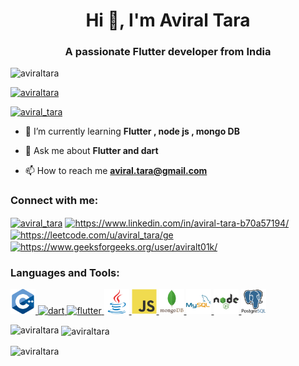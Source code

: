 <h1 align="center">Hi 👋, I'm Aviral Tara</h1>
<h3 align="center">A passionate Flutter developer from India</h3>

<p align="left"> <img src="https://komarev.com/ghpvc/?username=aviraltara&label=Profile%20views&color=0e75b6&style=flat" alt="aviraltara" /> </p>

<p align="left"> <a href="https://github.com/ryo-ma/github-profile-trophy"><img src="https://github-profile-trophy.vercel.app/?username=aviraltara" alt="aviraltara" /></a> </p>

<p align="left"> <a href="https://twitter.com/aviral_tara" target="blank"><img src="https://img.shields.io/twitter/follow/aviral_tara?logo=twitter&style=for-the-badge" alt="aviral_tara" /></a> </p>

- 🌱 I’m currently learning **Flutter , node js , mongo DB**

- 💬 Ask me about **Flutter and dart**

- 📫 How to reach me **aviral.tara@gmail.com**

<h3 align="left">Connect with me:</h3>
<p align="left">
<a href="https://twitter.com/aviral_tara" target="blank"><img align="center" src="https://raw.githubusercontent.com/rahuldkjain/github-profile-readme-generator/master/src/images/icons/Social/twitter.svg" alt="aviral_tara" height="30" width="40" /></a>
<a href="https://linkedin.com/in/https://www.linkedin.com/in/aviral-tara-b70a57194/" target="blank"><img align="center" src="https://raw.githubusercontent.com/rahuldkjain/github-profile-readme-generator/master/src/images/icons/Social/linked-in-alt.svg" alt="https://www.linkedin.com/in/aviral-tara-b70a57194/" height="30" width="40" /></a>
<a href="https://www.leetcode.com/https://leetcode.com/u/aviral_tara/ge" target="blank"><img align="center" src="https://raw.githubusercontent.com/rahuldkjain/github-profile-readme-generator/master/src/images/icons/Social/leet-code.svg" alt="https://leetcode.com/u/aviral_tara/ge" height="30" width="40" /></a>
<a href="https://auth.geeksforgeeks.org/user/https://www.geeksforgeeks.org/user/aviralt01k/" target="blank"><img align="center" src="https://raw.githubusercontent.com/rahuldkjain/github-profile-readme-generator/master/src/images/icons/Social/geeks-for-geeks.svg" alt="https://www.geeksforgeeks.org/user/aviralt01k/" height="30" width="40" /></a>
</p>

<h3 align="left">Languages and Tools:</h3>
<p align="left"> <a href="https://www.w3schools.com/cpp/" target="_blank" rel="noreferrer"> <img src="https://raw.githubusercontent.com/devicons/devicon/master/icons/cplusplus/cplusplus-original.svg" alt="cplusplus" width="40" height="40"/> </a> <a href="https://dart.dev" target="_blank" rel="noreferrer"> <img src="https://www.vectorlogo.zone/logos/dartlang/dartlang-icon.svg" alt="dart" width="40" height="40"/> </a> <a href="https://flutter.dev" target="_blank" rel="noreferrer"> <img src="https://www.vectorlogo.zone/logos/flutterio/flutterio-icon.svg" alt="flutter" width="40" height="40"/> </a> <a href="https://www.java.com" target="_blank" rel="noreferrer"> <img src="https://raw.githubusercontent.com/devicons/devicon/master/icons/java/java-original.svg" alt="java" width="40" height="40"/> </a> <a href="https://developer.mozilla.org/en-US/docs/Web/JavaScript" target="_blank" rel="noreferrer"> <img src="https://raw.githubusercontent.com/devicons/devicon/master/icons/javascript/javascript-original.svg" alt="javascript" width="40" height="40"/> </a> <a href="https://www.mongodb.com/" target="_blank" rel="noreferrer"> <img src="https://raw.githubusercontent.com/devicons/devicon/master/icons/mongodb/mongodb-original-wordmark.svg" alt="mongodb" width="40" height="40"/> </a> <a href="https://www.mysql.com/" target="_blank" rel="noreferrer"> <img src="https://raw.githubusercontent.com/devicons/devicon/master/icons/mysql/mysql-original-wordmark.svg" alt="mysql" width="40" height="40"/> </a> <a href="https://nodejs.org" target="_blank" rel="noreferrer"> <img src="https://raw.githubusercontent.com/devicons/devicon/master/icons/nodejs/nodejs-original-wordmark.svg" alt="nodejs" width="40" height="40"/> </a> <a href="https://www.postgresql.org" target="_blank" rel="noreferrer"> <img src="https://raw.githubusercontent.com/devicons/devicon/master/icons/postgresql/postgresql-original-wordmark.svg" alt="postgresql" width="40" height="40"/> </a> </p>

<p><img align="left" src="https://github-readme-stats.vercel.app/api/top-langs?username=aviraltara&show_icons=true&locale=en&layout=compact" alt="aviraltara" /></p>

<p>&nbsp;<img align="center" src="https://github-readme-stats.vercel.app/api?username=aviraltara&show_icons=true&locale=en" alt="aviraltara" /></p>

<p><img align="center" src="https://github-readme-streak-stats.herokuapp.com/?user=aviraltara&" alt="aviraltara" /></p>

